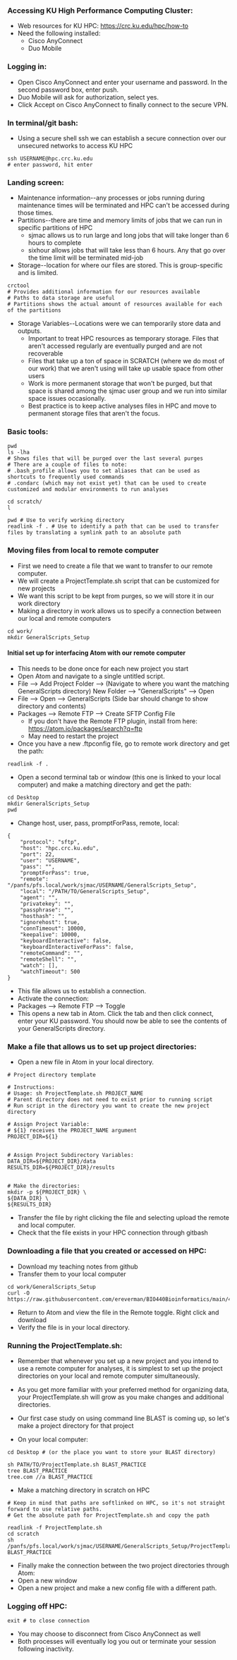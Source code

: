 ### Accessing KU High Performance Computing Cluster:
* Web resources for KU HPC: https://crc.ku.edu/hpc/how-to
* Need the following installed:
  * Cisco AnyConnect
  * Duo Mobile

### Logging in:
* Open Cisco AnyConnect and enter your username and password. In the second password box, enter push.
* Duo Mobile will ask for authorization, select yes.
* Click Accept on Cisco AnyConnect to finally connect to the secure VPN.


### In terminal/git bash:
* Using a secure shell ssh we can establish a secure connection over our unsecured networks to access KU HPC

```
ssh USERNAME@hpc.crc.ku.edu
# enter password, hit enter
```

### Landing screen:
* Maintenance information--any processes or jobs running during maintenance times will be terminated and HPC can't be accessed during those times.
* Partitions--there are time and memory limits of jobs that we can run in specific partitions of HPC
  * sjmac allows us to run large and long jobs that will take longer than 6 hours to complete
  * sixhour allows jobs that will take less than 6 hours. Any that go over the time limit will be terminated mid-job
* Storage--location for where our files are stored. This is group-specific and is limited. 

```
crctool
# Provides additional information for our resources available
# Paths to data storage are useful
# Partitions shows the actual amount of resources available for each of the partitions
```
* Storage Variables--Locations were we can temporarily store data and outputs.
  * Important to treat HPC resources as temporary storage. Files that aren't accessed regularly are eventually purged and are not recoverable
  * Files that take up a ton of space in SCRATCH (where we do most of our work) that we aren't using will take up usable space from other users
  * Work is more permanent storage that won't be purged, but that space is shared among the sjmac user group and we run into similar space issues occasionally.
  * Best practice is to keep active analyses files in HPC and move to permanent storage files that aren't the focus.



### Basic tools:
```
pwd
ls -lha
# Shows files that will be purged over the last several purges
# There are a couple of files to note:
# .bash_profile allows you to set aliases that can be used as shortcuts to frequently used commands
# .condarc (which may not exist yet) that can be used to create customized and modular environments to run analyses
```

```
cd scratch/
l

pwd # Use to verify working directory
readlink -f . # Use to identify a path that can be used to transfer files by translating a symlink path to an absolute path
```

### Moving files from local to remote computer
* First we need to create a file that we want to transfer to our remote computer.
* We will create a ProjectTemplate.sh script that can be customized for new projects
* We want this script to be kept from purges, so we will store it in our work directory 
* Making a directory in work allows us to specify a connection between our local and remote computers
```
cd work/
mkdir GeneralScripts_Setup
```


#### Initial set up for interfacing Atom with our remote computer
* This needs to be done once for each new project you start
* Open Atom and navigate to a single untitled script.
* File --> Add Project Folder --> (Navigate to where you want the matching GeneralScripts directory) New Folder --> "GeneralScripts" --> Open
* File --> Open --> GeneralScripts (Side bar should change to show directory and contents)
* Packages --> Remote FTP --> Create SFTP Config File
  * If you don't have the Remote FTP plugin, install from here: https://atom.io/packages/search?q=ftp
  * May need to restart the project
* Once you have a new .ftpconfig file, go to remote work directory and get the path:
```
readlink -f .
```
* Open a second terminal tab or window (this one is linked to your local computer) and make a matching directory and get the path:
```
cd Desktop
mkdir GeneralScripts_Setup
pwd
```

* Change host, user, pass, promptForPass, remote, local:
```
{
    "protocol": "sftp",
    "host": "hpc.crc.ku.edu",
    "port": 22,
    "user": "USERNAME",
    "pass": "",
    "promptForPass": true,
    "remote": "/panfs/pfs.local/work/sjmac/USERNAME/GeneralScripts_Setup",
    "local": "/PATH/TO/GeneralScripts_Setup",
    "agent": "",
    "privatekey": "",
    "passphrase": "",
    "hosthash": "",
    "ignorehost": true,
    "connTimeout": 10000,
    "keepalive": 10000,
    "keyboardInteractive": false,
    "keyboardInteractiveForPass": false,
    "remoteCommand": "",
    "remoteShell": "",
    "watch": [],
    "watchTimeout": 500
}
```
* This file allows us to establish a connection.
* Activate the connection:
* Packages --> Remote FTP --> Toggle
* This opens a new tab in Atom. Click the tab and then click connect, enter your KU password. You should now be able to see the contents of your GeneralScripts directory.


### Make a file that allows us to set up project directories:
* Open a new file in Atom in your local directory.
```
# Project directory template

# Instructions:
# Usage: sh ProjectTemplate.sh PROJECT_NAME
# Parent directory does not need to exist prior to running script
# Run script in the directory you want to create the new project directory

# Assign Project Variable:
# ${1} receives the PROJECT_NAME argument
PROJECT_DIR=${1}


# Assign Project Subdirectory Variables:
DATA_DIR=${PROJECT_DIR}/data
RESULTS_DIR=${PROJECT_DIR}/results


# Make the directories:
mkdir -p ${PROJECT_DIR} \
${DATA_DIR} \
${RESULTS_DIR}
```
* Transfer the file by right clicking the file and selecting upload the remote and local computer.
* Check that the file exists in your HPC connection through gitbash

### Downloading a file that you created or accessed on HPC:
* Download my teaching notes from github
* Transfer them to your local computer
```
cd work/GeneralScripts_Setup
curl -O https://raw.githubusercontent.com/ereverman/BIO440Bioinformatics/main/4_AtomConnectionNotes.md
```
* Return to Atom and view the file in the Remote toggle. Right click and download
* Verify the file is in your local directory.



### Running the ProjectTemplate.sh:
* Remember that whenever you set up a new project and you intend to use a remote computer for analyses, it is simplest to set up the project directories on your local and remote computer simultaneously.
* As you get more familiar with your preferred method for organizing data, your ProjectTemplate.sh will grow as you make changes and additional directories.
* Our first case study on using command line BLAST is coming up, so let's make a project directory for that project


* On your local computer:
```
cd Desktop # (or the place you want to store your BLAST directory)

sh PATH/TO/ProjectTemplate.sh BLAST_PRACTICE
tree BLAST_PRACTICE
tree.com //a BLAST_PRACTICE
```
* Make a matching directory in scratch on HPC
```
# Keep in mind that paths are softlinked on HPC, so it's not straight forward to use relative paths.
# Get the absolute path for ProjectTemplate.sh and copy the path

readlink -f ProjectTemplate.sh
cd scratch
sh /panfs/pfs.local/work/sjmac/USERNAME/GeneralScripts_Setup/ProjectTemplate.sh BLAST_PRACTICE
```
* Finally make the connection between the two project directories through Atom:
* Open a new window
* Open a new project and make a new config file with a different path.


### Logging off HPC:
```
exit # to close connection
```
* You may choose to disconnect from Cisco AnyConnect as well
* Both processes will eventually log you out or terminate your session following inactivity.

